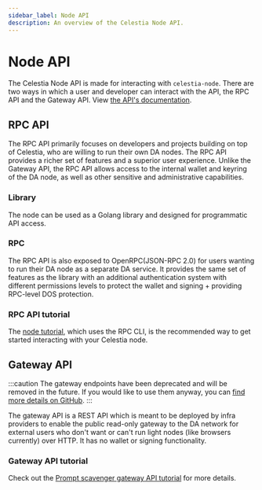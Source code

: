 ```yaml
---
sidebar_label: Node API
description: An overview of the Celestia Node API.
---
```


# Node API

The Celestia Node API is made for interacting with `celestia-node`.
There are two ways in which a user and developer can interact with
the API, the RPC API and the Gateway API. View
[the API's documentation](https://node-rpc-docs.celestia.org/).

## RPC API

The RPC API primarily focuses on developers and projects building on
top of Celestia, who are willing to run their own DA nodes. The RPC API
provides a richer set of features and a superior user experience.
Unlike the Gateway API, the RPC API allows access
to the internal wallet and keyring of the DA node, as well as other
sensitive and administrative capabilities.

### Library

The node can be used as a Golang library and designed for programmatic API access.

<!-- (WIP atm([celestiaorg/celestia-node#2349](https://github.com/celestiaorg/celestia-node/issues/2349))
and needs to be cleaned up for convenience as well as needs examples) -->

### RPC

The RPC API is also exposed to OpenRPC(JSON-RPC 2.0) for users wanting
to run their DA node as a separate DA service. It provides the same
set of features as the library with an additional authentication system
with different permissions levels to protect the wallet and
signing + providing RPC-level DOS protection.

### RPC API tutorial

The [node tutorial](../node-tutorial/), which uses the RPC CLI, is the
recommended way
to get started interacting with your Celestia node.

## Gateway API

:::caution
The gateway endpoints have been deprecated and will be removed in the future.
If you would like to use them anyway, you can
[find more details on GitHub](https://github.com/celestiaorg/celestia-node/pull/2360).
:::

The gateway API is a REST API which is meant to be deployed by infra
providers to enable the public read-only gateway to the DA network for
external users who don't want or can't run light nodes
(like browsers currently) over HTTP. It has no wallet or signing
functionality.

<!-- We may also implement super-light-clients over Gateway API at some point. -->

### Gateway API tutorial

Check out the [Prompt scavenger gateway API tutorial](../prompt-scavenger/)
for more details.
